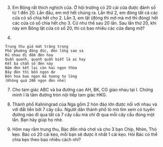 3. Em Bông rất thích nghịch cửa. Ở hội trường có 20 cái cửa được đánh số từ 1 đến 20. Lần đầu, em mở hết chúng ra. Lần thứ 2, em đóng tất cả các cửa có số chia hết cho 2. Lần 3, em lật (đóng thì mở mà mở thì đóng) hết các cửa có số chia hết cho 3. Cứ như thế sau 20 lần. Sau lần thứ 20, khi này em Bông lật cửa có số 20, thì có bao nhiêu các cửa đang mở?

6. 
```
Trung thu gió mát trăng trong
Phố phường đông đúc, đèn lồng sao sa
Rủ nhau đi đếm đèn hoa
Quẩn quanh, quanh quẩn biết là ai hay
Kết ba chẵn số đèn này
Năm đèn kết lại còn hai ngọn thừa
Bảy đèn thì bốn ngọn dư
Đèn hoa bao ngọn mà tương tư lòng
(Không quá 200 ngọn đèn nhé)
```

7. Cho tam giác ABC và ba đường cao AH, BK, CG giao nhau tại I. Chứng minh I là tâm đường tròn nội tiếp tam giác HKG.

8. Thành phố Kaliningrad của Nga gồm 2 hòn đảo lớn được nối với nhau và với đất liền bởi 7 cây cầu. Người dân thành phố tò mò tìm xem có tuyến đường nào đi qua tất cả 7 cây cầu mà chỉ đi qua mỗi cây cầu đúng một lần. Bạn hãy giúp họ nhé.

9. Hôm nay rằm trung thu, Bác đến nhà chơi và cho 3 bạn Chíp, Nhím, Thỏ kẹo.
Bác có 20 cái kẹo, mỗi bạn sẽ được ít nhất 1 cái kẹo. Hỏi Bác có thể chia kẹo theo bao nhiêu cách nhỉ?
